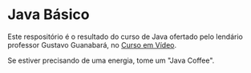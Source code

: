 # Java Básico

Este respositório é o resultado do curso de Java ofertado pelo lendário professor Gustavo Guanabará, no [Curso em Vídeo](https://www.cursoemvideo.com/).

Se estiver precisando de uma energia, tome um "Java Coffee".